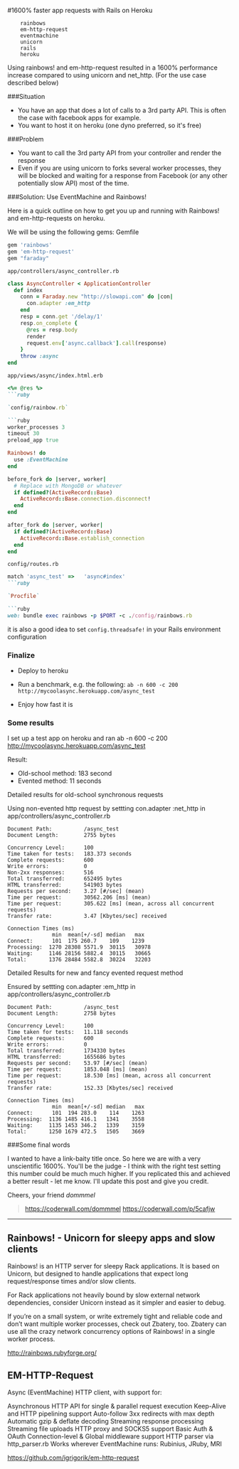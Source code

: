 ﻿#1600% faster app requests with Rails on Heroku

```
    rainbows
    em-http-request
    eventmachine
    unicorn
    rails
    heroku
```

Using rainbows! and em-http-request resulted in a 1600% performance increase compared to using unicorn and net_http. (For the use case described below)

###Situation

-    You have an app that does a lot of calls to a 3rd party API. This is often the case with facebook apps for example.
-    You want to host it on heroku (one dyno preferred, so it's free)

###Problem

-    You want to call the 3rd party API from your controller and render the response
-    Even if you are using unicorn to forks several worker processes, they will be blocked and waiting for a response from Facebook (or any other potentially slow API) most of the time.

###Solution: Use EventMachine and Rainbows!

Here is a quick outline on how to get you up and running with Rainbows! and em-http-requests on heroku.

We will be using the following gems: Gemfile

```ruby
gem 'rainbows'
gem 'em-http-request'
gem "faraday"
```

`app/controllers/async_controller.rb`

```ruby
class AsyncController < ApplicationController
  def index
    conn = Faraday.new "http://slowapi.com" do |con|
      con.adapter :em_http
    end
    resp = conn.get '/delay/1'
    resp.on_complete {
      @res = resp.body 
      render
      request.env['async.callback'].call(response)
    }
    throw :async
end
```

`app/views/async/index.html.erb`

```ruby
<%= @res %>
```ruby

`config/rainbow.rb`

```ruby
worker_processes 3
timeout 30
preload_app true

Rainbows! do
  use :EventMachine
end

before_fork do |server, worker|
  # Replace with MongoDB or whatever
  if defined?(ActiveRecord::Base)
    ActiveRecord::Base.connection.disconnect!
  end
end

after_fork do |server, worker|
  if defined?(ActiveRecord::Base)
    ActiveRecord::Base.establish_connection
  end
end
```

`config/routes.rb`

```ruby
match 'async_test' =>   'async#index'
```ruby

`Procfile`

```ruby
web: bundle exec rainbows -p $PORT -c ./config/rainbows.rb
```

it is also a good idea to set `config.threadsafe!` in your Rails environment configuration

### Finalize

-    Deploy to heroku
-    Run a benchmark, e.g. the following: 
`ab -n 600 -c 200 http://mycoolasync.herokuapp.com/async_test`

-    Enjoy how fast it is

### Some results

I set up a test app on heroku and ran ab -n 600 -c 200 http://mycoolasync.herokuapp.com/async_test

Result:

-    Old-school method: 183 second
-    Evented method: 11 seconds

Detailed results for old-school synchronous requests

Using non-evented http request by settting con.adapter :net_http in app/controllers/async_controller.rb

```
Document Path:          /async_test
Document Length:        2755 bytes

Concurrency Level:      100
Time taken for tests:   183.373 seconds
Complete requests:      600
Write errors:           0
Non-2xx responses:      516
Total transferred:      652495 bytes
HTML transferred:       541903 bytes
Requests per second:    3.27 [#/sec] (mean)
Time per request:       30562.206 [ms] (mean)
Time per request:       305.622 [ms] (mean, across all concurrent requests)
Transfer rate:          3.47 [Kbytes/sec] received

Connection Times (ms)
              min  mean[+/-sd] median   max
Connect:      101  175 260.7    109    1239
Processing:  1270 28308 5571.9  30115   30978
Waiting:     1146 28156 5882.4  30115   30665
Total:       1376 28484 5582.8  30224   32203
```

Detailed Results for new and fancy evented request method

Ensured by settting con.adapter :em_http in app/controllers/async_controller.rb

```
Document Path:          /async_test
Document Length:        2758 bytes

Concurrency Level:      100
Time taken for tests:   11.118 seconds
Complete requests:      600
Write errors:           0
Total transferred:      1734330 bytes
HTML transferred:       1655686 bytes
Requests per second:    53.97 [#/sec] (mean)
Time per request:       1853.048 [ms] (mean)
Time per request:       18.530 [ms] (mean, across all concurrent requests)
Transfer rate:          152.33 [Kbytes/sec] received

Connection Times (ms)
              min  mean[+/-sd] median   max
Connect:      101  194 283.0    114    1263
Processing:  1136 1485 416.1   1341    3558
Waiting:     1135 1453 346.2   1339    3159
Total:       1250 1679 472.5   1505    3669
```

###Some final words

I wanted to have a link-baity title once. So here we are with a very unscientific 1600%. You'll be the judge - I think with the right test setting this number could be much much higher. If you replicated this and achieved a better result - let me know. I'll update this post and give you credit.

Cheers, your friend _dommmel_

> https://coderwall.com/dommmel
> https://coderwall.com/p/5cafjw

-----

## Rainbows! - Unicorn for sleepy apps and slow clients

Rainbows! is an HTTP server for sleepy Rack applications. It is based
on Unicorn, but designed to handle applications that expect long
request/response times and/or slow clients.

For Rack applications not heavily bound by slow external network
dependencies, consider Unicorn instead as it simpler and easier to
debug.

If you’re on a small system, or write extremely tight and reliable
code and don’t want multiple worker processes, check out Zbatery, too.
Zbatery can use all the crazy network concurrency options of Rainbows!
in a single worker process.

http://rainbows.rubyforge.org/

## EM-HTTP-Request

Async (EventMachine) HTTP client, with support for:

Asynchronous HTTP API for single & parallel request execution
Keep-Alive and HTTP pipelining support
Auto-follow 3xx redirects with max depth
Automatic gzip & deflate decoding
Streaming response processing
Streaming file uploads
HTTP proxy and SOCKS5 support
Basic Auth & OAuth
Connection-level & Global middleware support
HTTP parser via http_parser.rb
Works wherever EventMachine runs: Rubinius, JRuby, MRI

https://github.com/igrigorik/em-http-request